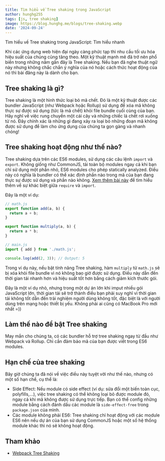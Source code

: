 ```yaml
---
title: Tìm hiểu về Tree shaking trong JavaScript
author: hunghg255
tags: [js, tree shaking]
image: https://blog.hunghg.me/blogs/tree-shaking.webp
date: '2024-09-24'
---
```


Tìm hiểu về Tree shaking trong JavaScript: Tìm hiểu nhanh

Khi các ứng dụng web hiện đại ngày càng phức tạp thì nhu cầu tối ưu hóa hiệu suất của chúng cũng tăng theo. Một kỹ thuật mạnh mẽ đã trở nên phổ biến trong những năm gần đây là Tree shaking. Nếu bạn đã nghe thuật ngữ này nhưng không chắc chắn ý nghĩa của nó hoặc cách thức hoạt động của nó thì bài đăng này là dành cho bạn.

<!--truncate-->

## Tree shaking là gì?

Tree shaking là một hình thức loại bỏ mã chết. Đó là một kỹ thuật được các bundler JavaScript (như Webpack hoặc Rollup) sử dụng để xóa mã không thực sự được sử dụng (tức là mã chết) khỏi file bundle cuối cùng của bạn. Hãy nghĩ về việc rung chuyển một cái cây và những chiếc lá chết rơi xuống từ nó. Đây chính xác là những gì đang xảy ra loại bỏ những đoạn mã không được sử dụng để làm cho ứng dụng của chúng ta gọn gàng và nhanh chóng!

## Tree shaking hoạt động như thế nào?

Tree shaking dựa trên các ES6 modules, sử dụng các câu lệnh `import` và `export`. Không giống như CommonJS, tải toàn bộ modules ngay cả khi bạn chỉ sử dụng một phần nhỏ, ES6 modules cho phép statically analyzed. Điều này có nghĩa là bundler có thể xác định phần nào trong mã của bạn đang thực sự được sử dụng và phần nào không. [Xem thêm bài này](https://blog.hunghg.me/blogs/require-vs-import-in-javascript) để tìm hiểu thêm về sự khác biệt giữa `require` và `import`.

Đây là một ví dụ:

```js
// math.js
export function add(a, b) {
  return a + b;
}

export function multiply(a, b) {
  return a * b;
}

// main.js
import { add } from './math.js';

console.log(add(2, 3)); // Output: 5
```

Trong ví dụ này, nếu bật tính năng Tree shaking, hàm `multiply` từ `math.js` sẽ bị xóa khỏi file bundle vì nó không bao giờ được sử dụng. Điều này dẫn đến thời gian tải nhanh hơn và hiệu suất tốt hơn bằng cách giảm kích thước gói.

Đây là một ví dụ nhỏ, nhưng trong một dự án lớn khi imput nhiều gói JavaScript lớn, thời gian tải sẽ trở thành điều bạn phải suy nghĩ vì thời gian tải không tốt dẫn đến trải nghiệm người dùng không tốt, đặc biệt là với người dùng trên mạng hoặc thiết bị yếu. Không phải ai cũng có MacBook Pro mới nhất =))

## Làm thế nào để bật Tree shaking

May mắn cho chúng ta, có các bundler hỗ trợ tree shaking ngay từ đầu như Webpack và Rollup. Chỉ cần đảm bảo mã của bạn được viết trong ES6 modules.

## Hạn chế của tree shaking

Bây giờ chúng ta đã nói về việc điều này tuyệt vời như thế nào, nhưng có một số hạn chế, cụ thể là:

- Side Effect: Nếu module có side effect (ví dụ: sửa đổi một biến toàn cục, polyfills,...), việc tree shaking có thể không loại bỏ được module đó, ngay cả khi mã không được sử dụng trực tiếp. Bạn có thể config những module bằng cách đánh dấu các module là `side-effect-free` trong `package.json` của mình.
- Các module không phải ES6: Tree shaking chỉ hoạt động với các module ES6 nên nếu dự án của bạn sử dụng CommonJS hoặc một số hệ thống module khác thì nó sẽ không hoạt động.

## Tham khảo

- [Webpack Tree Shaking](https://webpack.js.org/guides/tree-shaking/)
